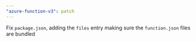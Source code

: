 ```yaml
---
"azure-function-v3": patch
---
```


Fix `package.json`, adding the `files` entry making sure the `function.json` files are bundled
